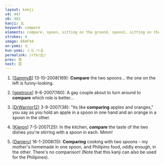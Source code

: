 ```yaml
---
layout: kanji
v4: 447
v6: 482
kanji: 比
keyword: compare
elements: compare, spoon, sitting on the ground, spoon2, sitting on the ground2
strokes: 4
image: E6AF94
on-yomi: ヒ
kun-yomi: くら.べる
permalink: /rtk/比/
prev: 背
next: 昆
---
```


1) [<a href="http://kanji.koohii.com/profile/SammyB">SammyB</a>] 13-10-2008(169): <strong>Compare</strong> the two spoons... the one on the left is funny-looking.

2) [<a href="http://kanji.koohii.com/profile/gpetroce">gpetroce</a>] 9-6-2007(160): A gay couple about to turn around to <strong>compare</strong> which role is better...

3) [<a href="http://kanji.koohii.com/profile/DrWarrior12">DrWarrior12</a>] 3-9-2007(38): &quot;Its like <strong>comparing</strong> apples and oranges,&quot; you say as you hold an apple in a spoon in one hand and an orange in a spoon in the other.

4) [<a href="http://kanji.koohii.com/profile/Kieron">Kieron</a>] 7-5-2007(25): In the kitchen, <strong>compare</strong> the taste of the two dishes you&#039;re stirring with a <em>spoon</em> in each. Mmm!

5) [<a href="http://kanji.koohii.com/profile/Danieru">Danieru</a>] 16-1-2008(15): <strong>Comparing</strong> cooking with two <em>spoons</em> - my mother&#039;s homemade in one spoon, and Philipino food, oddly enough, in the other. There&#039;s no comparison! (Note that this kanji can also be used for the Philipines).

